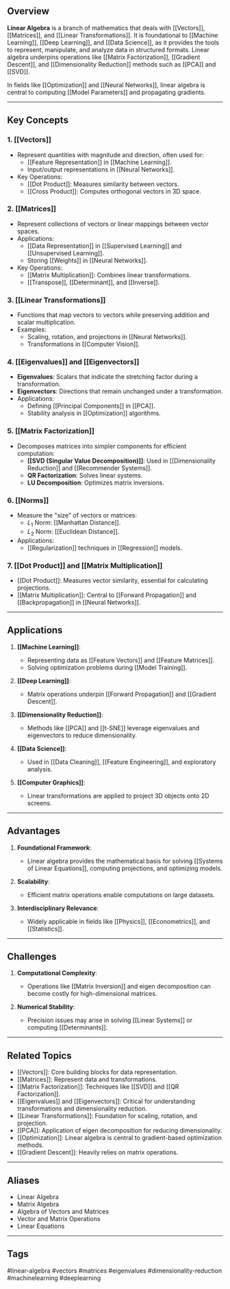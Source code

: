 ## Overview
**Linear Algebra** is a branch of mathematics that deals with [[Vectors]], [[Matrices]], and [[Linear Transformations]]. It is foundational to [[Machine Learning]], [[Deep Learning]], and [[Data Science]], as it provides the tools to represent, manipulate, and analyze data in structured formats. Linear algebra underpins operations like [[Matrix Factorization]], [[Gradient Descent]], and [[Dimensionality Reduction]] methods such as [[PCA]] and [[SVD]].

In fields like [[Optimization]] and [[Neural Networks]], linear algebra is central to computing [[Model Parameters]] and propagating gradients.

---

## Key Concepts

### 1. **[[Vectors]]**
- Represent quantities with magnitude and direction, often used for:
  - [[Feature Representation]] in [[Machine Learning]].
  - Input/output representations in [[Neural Networks]].
- Key Operations:
  - [[Dot Product]]: Measures similarity between vectors.
  - [[Cross Product]]: Computes orthogonal vectors in 3D space.

### 2. **[[Matrices]]**
- Represent collections of vectors or linear mappings between vector spaces.
- Applications:
  - [[Data Representation]] in [[Supervised Learning]] and [[Unsupervised Learning]].
  - Storing [[Weights]] in [[Neural Networks]].
- Key Operations:
  - [[Matrix Multiplication]]: Combines linear transformations.
  - [[Transpose]], [[Determinant]], and [[Inverse]].

### 3. **[[Linear Transformations]]**
- Functions that map vectors to vectors while preserving addition and scalar multiplication.
- Examples:
  - Scaling, rotation, and projections in [[Neural Networks]].
  - Transformations in [[Computer Vision]].

### 4. **[[Eigenvalues]] and [[Eigenvectors]]**
- **Eigenvalues**: Scalars that indicate the stretching factor during a transformation.
- **Eigenvectors**: Directions that remain unchanged under a transformation.
- Applications:
  - Defining [[Principal Components]] in [[PCA]].
  - Stability analysis in [[Optimization]] algorithms.

### 5. **[[Matrix Factorization]]**
- Decomposes matrices into simpler components for efficient computation:
  - **[[SVD (Singular Value Decomposition)]]**: Used in [[Dimensionality Reduction]] and [[Recommender Systems]].
  - **QR Factorization**: Solves linear systems.
  - **LU Decomposition**: Optimizes matrix inversions.

### 6. **[[Norms]]**
- Measure the "size" of vectors or matrices:
  - $L_1$ Norm: [[Manhattan Distance]].
  - $L_2$ Norm: [[Euclidean Distance]].
- Applications:
  - [[Regularization]] techniques in [[Regression]] models.

### 7. **[[Dot Product]] and [[Matrix Multiplication]]**
- [[Dot Product]]: Measures vector similarity, essential for calculating projections.
- [[Matrix Multiplication]]: Central to [[Forward Propagation]] and [[Backpropagation]] in [[Neural Networks]].

---

## Applications

1. **[[Machine Learning]]**:
   - Representing data as [[Feature Vectors]] and [[Feature Matrices]].
   - Solving optimization problems during [[Model Training]].

2. **[[Deep Learning]]**:
   - Matrix operations underpin [[Forward Propagation]] and [[Gradient Descent]].

3. **[[Dimensionality Reduction]]**:
   - Methods like [[PCA]] and [[t-SNE]] leverage eigenvalues and eigenvectors to reduce dimensionality.

4. **[[Data Science]]**:
   - Used in [[Data Cleaning]], [[Feature Engineering]], and exploratory analysis.

5. **[[Computer Graphics]]**:
   - Linear transformations are applied to project 3D objects onto 2D screens.

---

## Advantages

1. **Foundational Framework**:
   - Linear algebra provides the mathematical basis for solving [[Systems of Linear Equations]], computing projections, and optimizing models.

2. **Scalability**:
   - Efficient matrix operations enable computations on large datasets.

3. **Interdisciplinary Relevance**:
   - Widely applicable in fields like [[Physics]], [[Econometrics]], and [[Statistics]].

---

## Challenges

1. **Computational Complexity**:
   - Operations like [[Matrix Inversion]] and eigen decomposition can become costly for high-dimensional matrices.

2. **Numerical Stability**:
   - Precision issues may arise in solving [[Linear Systems]] or computing [[Determinants]].

---

## Related Topics

- [[Vectors]]: Core building blocks for data representation.
- [[Matrices]]: Represent data and transformations.
- [[Matrix Factorization]]: Techniques like [[SVD]] and [[QR Factorization]].
- [[Eigenvalues]] and [[Eigenvectors]]: Critical for understanding transformations and dimensionality reduction.
- [[Linear Transformations]]: Foundation for scaling, rotation, and projection.
- [[PCA]]: Application of eigen decomposition for reducing dimensionality.
- [[Optimization]]: Linear algebra is central to gradient-based optimization methods.
- [[Gradient Descent]]: Heavily relies on matrix operations.

---

## Aliases
- Linear Algebra
- Matrix Algebra
- Algebra of Vectors and Matrices
- Vector and Matrix Operations
- Linear Equations

---

## Tags
#linear-algebra #vectors #matrices #eigenvalues #dimensionality-reduction #machinelearning #deeplearning